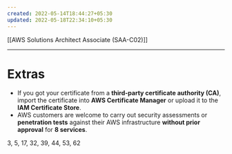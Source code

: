 ```yaml
---
created: 2022-05-14T18:44:27+05:30
updated: 2022-05-18T22:34:10+05:30
---
```

[[AWS Solutions Architect Associate (SAA-C02)]]

---
# Extras
- If you got your certificate from a **third-party certificate authority (CA)**, import the certificate into **AWS Certificate Manager** or upload it to the **IAM Certificate Store**.
- AWS customers are welcome to carry out security assessments or **penetration tests** against their AWS infrastructure **without prior approval** for **8 services**.

3, 5, 17, 32, 39, 44, 53, 62